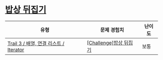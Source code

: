 # [밥상 뒤집기](https://https://en.codetree.ai/trails/complete/curated-cards/challenge-reverse-iterator)

|유형|문제 경험치|난이도|
|---|---|---|
|[Trail 3 / 배열, 연결 리스트 / Iterator](https://https://en.codetree.ai/trail-info/novice-high/)|[[Challenge]밥상 뒤집기](https://https://en.codetree.ai/trails/complete/curated-cards/challenge-reverse-iterator/)|보통|

